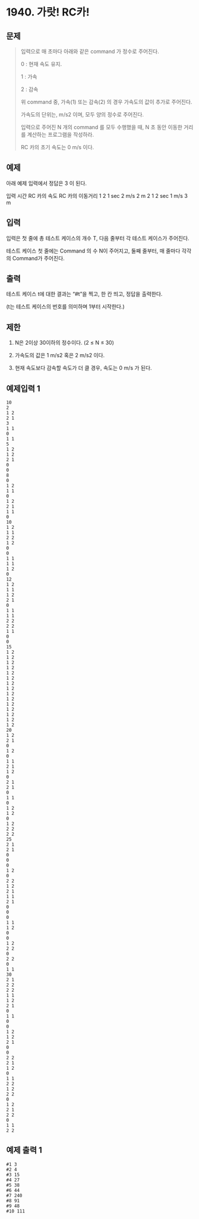 # 1940. 가랏! RC카!
## 문제
> 입력으로 매 초마다 아래와 같은 command 가 정수로 주어진다.
>
>0 : 현재 속도 유지.
> 
>1 : 가속
> 
>2 : 감속
> 
>위 command 중, 가속(1) 또는 감속(2) 의 경우 가속도의 값이 추가로 주어진다.
>
>가속도의 단위는, m/s2 이며, 모두 양의 정수로 주어진다.
>
>입력으로 주어진 N 개의 command 를 모두 수행했을 때, N 초 동안 이동한 거리를 계산하는 프로그램을 작성하라.
>
>RC 카의 초기 속도는 0 m/s 이다.
> 
> 
## 예제
아래 예제 입력에서 정답은 3 이 된다.

입력         시간     RC 카의 속도 RC     카의 이동거리
1 2          1 sec          2 m/s                    2 m
2 1          2 sec          1 m/s                    3 m

## 입력
입력은 첫 줄에 총 테스트 케이스의 개수 T, 다음 줄부터 각 테스트 케이스가 주어진다.

테스트 케이스 첫 줄에는 Command 의 수 N이 주어지고, 둘째 줄부터, 매 줄마다 각각의 Command가 주어진다.
## 출력
테스트 케이스 t에 대한 결과는 “#t”을 찍고, 한 칸 띄고, 정답을 출력한다.

(t는 테스트 케이스의 번호를 의미하며 1부터 시작한다.)
## 제한
1. N은 2이상 30이하의 정수이다. (2 ≤ N ≤ 30)

2. 가속도의 값은 1 m/s2 혹은 2 m/s2 이다.

3. 현재 속도보다 감속할 속도가 더 클 경우, 속도는 0 m/s 가 된다.
## 예제입력 1
```
10
2
1 2
2 1
3
1 1
0
1 1
5
1 2
1 2
2 1
0
0
8
0
1 2
1 1
0
1 2
2 1
1 1
0
10
1 2
1 1
2 2
1 2
0
0
1 1
1 1
1 2
0
12
1 2
1 1
1 2
2 1
0
1 1
1 1
2 2
2 2
1 1
0
0
15
1 2
1 2
1 2
1 2
1 2
1 2
1 2
1 2
1 2
1 2
1 2
1 2
1 2
1 2
1 2
20
1 2
2 1
0
1 2
0
1 1
2 1
1 2
0
2 1
2 1
0
1 1
0
1 2
1 2
0
1 2
2 2
2 2
25
2 1
2 1
0
0
0
1 2
0
2 2
1 2
2 1
1 1
2 1
0
0
0
1 1
1 2
0
0
1 2
2 2
0
2 2
0
1 1
30
2 1
2 2
2 2
1 1
1 2
2 1
0
1 1
0
0
1 2
1 2
2 1
0
0
2 2
2 1
1 2
0
1 1
2 2
1 2
2 2
0
1 2
2 1
2 2
0
1 1
2 2
```
## 예제 출력 1
```
#1 3
#2 4
#3 15
#4 27
#5 38
#6 44
#7 240
#8 91
#9 48
#10 111
```